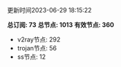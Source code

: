 更新时间2023-06-29 18:15:22

**总订阅: 73**
**总节点: 1013**
**有效节点: 360**
- v2ray节点: 292
- trojan节点: 56
- ss节点: 12
